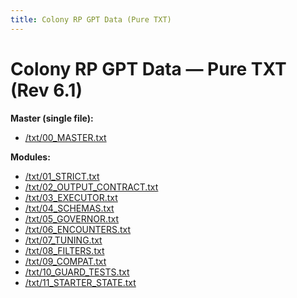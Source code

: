 ```yaml
---
title: Colony RP GPT Data (Pure TXT)
---
```

# Colony RP GPT Data — Pure TXT (Rev 6.1)

**Master (single file):**
- [/txt/00_MASTER.txt](/txt/00_MASTER.txt)

**Modules:**
- [/txt/01_STRICT.txt](/txt/01_STRICT.txt)
- [/txt/02_OUTPUT_CONTRACT.txt](/txt/02_OUTPUT_CONTRACT.txt)
- [/txt/03_EXECUTOR.txt](/txt/03_EXECUTOR.txt)
- [/txt/04_SCHEMAS.txt](/txt/04_SCHEMAS.txt)
- [/txt/05_GOVERNOR.txt](/txt/05_GOVERNOR.txt)
- [/txt/06_ENCOUNTERS.txt](/txt/06_ENCOUNTERS.txt)
- [/txt/07_TUNING.txt](/txt/07_TUNING.txt)
- [/txt/08_FILTERS.txt](/txt/08_FILTERS.txt)
- [/txt/09_COMPAT.txt](/txt/09_COMPAT.txt)
- [/txt/10_GUARD_TESTS.txt](/txt/10_GUARD_TESTS.txt)
- [/txt/11_STARTER_STATE.txt](/txt/11_STARTER_STATE.txt)
